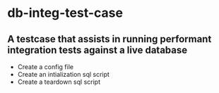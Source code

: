 # db-integ-test-case


## A testcase that assists in running performant integration tests against a live database

- Create a config file 
- Create an intialization sql script
- Create a teardown sql script


